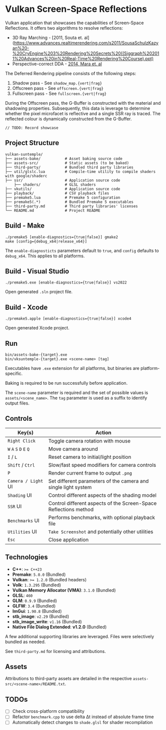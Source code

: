 # Vulkan Screen-Space Reflections

Vulkan application that showcases the capabilities of Screen-Space Reflections.
It offers two algorithms to resolve reflections:

* 3D Ray Marching - [2011, Souta et. al](https://www.advances.realtimerendering.com/s2011/SousaSchulzKazyan%20-%20CryEngine%203%20Rendering%20Secrets%20((Siggraph%202011%20Advances%20in%20Real-Time%20Rendering%20Course).ppt)
* Perspective-correct DDA - [2014, Mara et. al](https://www.jcgt.org/published/0003/04/04/)

The Deferred Rendering pipeline consists of the following steps:

1. Shadow pass - See `shadow_map.{vert|frag}`
2. Offscreen pass - See `offscreen.{vert|frag}`
3. Fullscreen pass - See `fullscreen.{vert|frag}`

During the Offscreen pass, the G-Buffer is constructed with the material and shadowing properties.
Subsequently, this data is leverage to determine whether the pixel microfacet is reflective and a single
SSR ray is traced. The reflected colour is dynamically constructed from the G-Buffer.

```
// TODO: Record showcase
```

## Project Structure

```plaintext
vulkan-suntemple/
├── assets-bake/           # Asset baking source code
├── assets-src/            # Static assets (to be baked)
├── third-party/           # Bundled third party libraries
├── util/glslc.lua         # Compile-time utility to compile shaders with google/shaderc 
├── ssr/                   # Application source code
    ├── shaders/           # GLSL shaders
├── vkutils/               # Application source code
├── playback/              # CSV playback files
├── premake5.lua           # Premake 5 configuration
├── premake5(.*)           # Bundled Premake 5 executables
├── third-party.md         # Third party libraries' licenses
└── README.md              # Project README
```

## Build - Make

```shell
./premake5 [enable-diagnostics={true|false}] gmake2
make [config={debug_x64|release_x64}]
```

The `enable-diagnosticts` parameters default to `true`, and `config` defaults to `debug_x64`.
This applies to all platforms.

## Build - Visual Studio

```shell
./premake5.exe [enable-diagnostics={true|false}] vs2022
```

Open generated `.sln` project file.

## Build - Xcode

```shell
./premake5.apple [enable-diagnostics={true|false}] xcode4
```

Open generated Xcode project.

## Run

```shell
bin/assets-bake-{target}.exe
bin/vksuntemple-{target}.exe <scene-name> [tag]
```

Executables have `.exe` extension for all platforms, but binaries are platform-specific.

Baking is required to be run successfully before application.

The `scene-name` parameter is required and the set of possible values is `assets/<scene_name>`.
The `tag` parameter is used as a suffix to identify output files.

## Controls

| Key(s)                  | Action                                                           |
|-------------------------|------------------------------------------------------------------|
| `Right Click`           | Toggle camera rotation with mouse                                |
| `W` `A` `S` `D` `E` `Q` | Move camera around                                               |
| `I` / `L`               | Reset camera to initial/light position                           |
| `Shift` / `Ctrl`        | Slow/fast speed modifiers for camera controls                    |
| `P`                     | Render current frame to output `.png`                            |
| `Camera / Light` UI     | Set different parameters of the camera and single light system   |
| `Shading` UI            | Control different aspects of the shading model                   |
| `SSR` UI                | Control different aspects of the Screen-Space Reflections method |
| `Benchmarks` UI         | Performs benchmarks, with optional playback file                 |
| `Utilities` UI          | `Take Screenshot` and potentially other utilities                |
| `Esc`                   | Close application                                                |

## Technologies

* **C++**: `>= C++23`
* **Premake**: `5.0.0` (Bundled)
* **Vulkan**: `>= 1.2.0` (Bundled headers)
* **Volk**: `1.3.295` (Bundled)
* **Vulkan Memory Allocator (VMA)**: `3.1.0` (Bundled)
* **GLSL**: `460`
* **GLM**: `0.9.9` (Bundled)
* **GLFW**: `3.4` (Bundled)
* **ImGui**: `1.90.8` (Bundled)
* **stb_image**: `v2.29` (Bundled)
* **stb_image_write**: `v1.16` (Bundled)
* **Native File Dialog Extended**: **v1.2.0** (Bundled)

A few additional supporting libraries are leveraged. Files were selectively bundled as needed.

See `third-party.md` for licensing and attributions.

## Assets

Attributions to third-party assets are detailed in the respective `assets-src/<scene-name>/README.txt`.

## TODOs

* [ ] Check cross-platform compatibility
* [ ] Refactor `benchmark.cpp` to use delta Δt instead of absolute frame time
* [ ] Automatically detect changes to `shade.glsl` for shader recompilation
